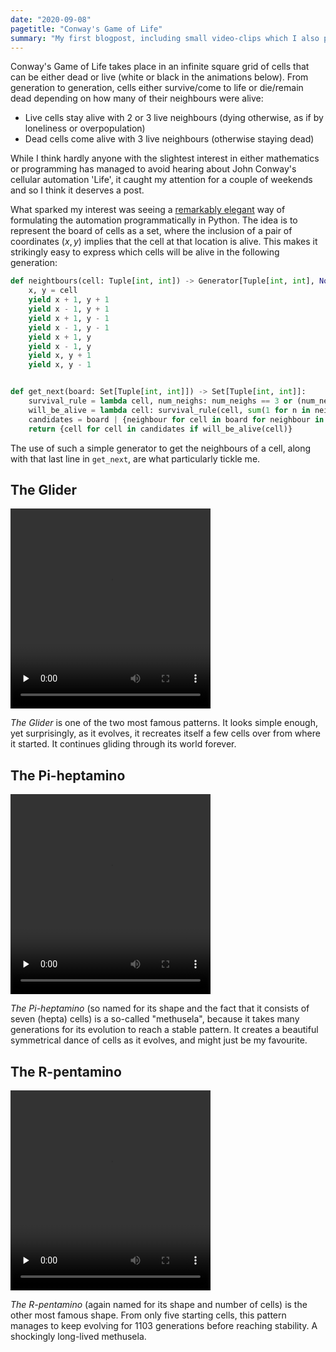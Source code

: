 ```yaml
---
date: "2020-09-08"
pagetitle: "Conway's Game of Life"
summary: "My first blogpost, including small video-clips which I also posted on instagram."
---
```



Conway's Game of Life takes place in an infinite square grid of cells that can be either dead or live (white or black in the animations below). From generation to generation, cells either survive/come to life or die/remain dead depending on how many of their neighbours were alive:

- Live cells stay alive with 2 or 3 live neighbours (dying otherwise, as if by loneliness or overpopulation) 
- Dead cells come alive with 3 live neighbours (otherwise staying dead)

While I think hardly anyone with the slightest interest in either mathematics or programming has managed to avoid hearing about John Conway's cellular automation 'Life', it caught my attention for a couple of weekends and so I think it deserves a post.

What sparked my interest was seeing a [remarkably elegant](https://youtu.be/o9pEzgHorH0?t=1038) way of formulating the automation programmatically in Python. The idea is to represent the board of cells as a set, where the inclusion of a pair of coordinates $(x, y)$ implies that the cell at that location is alive. This makes it strikingly easy to express which cells will be alive in the following generation:


```python
def neightbours(cell: Tuple[int, int]) -> Generator[Tuple[int, int], None, None]:
    x, y = cell
    yield x + 1, y + 1
    yield x - 1, y + 1
    yield x + 1, y - 1
    yield x - 1, y - 1
    yield x + 1, y
    yield x - 1, y
    yield x, y + 1
    yield x, y - 1


def get_next(board: Set[Tuple[int, int]]) -> Set[Tuple[int, int]]:
    survival_rule = lambda cell, num_neighs: num_neighs == 3 or (num_neighs == 2 and cell in board)
    will_be_alive = lambda cell: survival_rule(cell, sum(1 for n in neighbours(cell) if n in board))
    candidates = board | {neighbour for cell in board for neighbour in neighbours(cell)}
    return {cell for cell in candidates if will_be_alive(cell)}
```

The use of such a simple generator to get the neighbours of a cell, along with that last line in `get_next`, are what particularly tickle me.


## The Glider

<video width="320" height="320" preload="none" controls>
    <source
        src="/posts/2020-09-08/glider.mp4"
        type="video/mp4"
    >
</video>

*The Glider* is one of the two most famous patterns. It looks simple enough, yet surprisingly, as it evolves, it recreates itself a few cells over from where it started. It continues gliding through its world forever.


## The Pi-heptamino

<video width="320" height="320" preload="none" controls>
    <source
        src="/posts/2020-09-08/pi.mp4"
        type="video/mp4"
    >
</video>

*The Pi-heptamino* (so named for its shape and the fact that it consists of seven (hepta) cells) is a so-called "methusela", because it takes many generations for its evolution to reach a stable pattern. It creates a beautiful symmetrical dance of cells as it evolves, and might just be my favourite.


## The R-pentamino

<video width="320" height="320" preload="none" controls>
    <source
        src="/posts/2020-09-08/r_pent.mp4"
        type="video/mp4"
    >
</video>

*The R-pentamino* (again named for its shape and number of cells) is the other most famous shape. From only five starting cells, this pattern manages to keep evolving for 1103 generations before reaching stability. A shockingly long-lived methusela.

